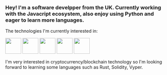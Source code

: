 ### Hey! I'm a software develpper from the UK. Currently working with the Javacript ecosystem, also enjoy using Python and eager to learn more languages.

The technologies I'm currently interested in:

<div style:"display:flex">
<img src="https://seeklogo.com/images/T/typescript-logo-B29A3F462D-seeklogo.com.png" height="50" width="50" style="display: inline-block" ></a>
<img src="https://seeklogo.com/images/R/react-logo-7B3CE81517-seeklogo.com.png" height="50" width="50" style="display: inline-block">
<img src="https://seeklogo.com/images/R/redux-logo-9CA6836C12-seeklogo.com.png" height="50" width="50" style="display: inline-block">
<img src="https://seeklogo.com/images/G/graphql-logo-97CBBB6D51-seeklogo.com.png" height="50" width="50" style="display: inline-block" >
<img src="https://seeklogo.com/images/P/postgresql-logo-5309879B58-seeklogo.com.png" height="50" width="50" style="display: inline-block">
</div>


<p>I'm very interested in cryptocurrency/blockchain technology so I'm looking forward to learning some languages such as Rust, Solidity, Vyper.</p>
<!--
**brandond98/brandond98** is a ✨ _special_ ✨ repository because its `README.md` (this file) appears on your GitHub profile.

Here are some ideas to get you started:

- 🔭 I’m currently working on ...
- 🌱 I’m currently learning ...
- 👯 I’m looking to collaborate on ...
- 🤔 I’m looking for help with ...
- 💬 Ask me about ...
- 📫 How to reach me: ...
- 😄 Pronouns: ...
- ⚡ Fun fact: ...
-->
